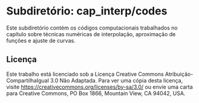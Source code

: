 # Subdiretório: cap_interp/codes

Este subdiretório contém os códigos computacionais trabalhados no capítulo sobre técnicas numéricas de interpolação, aproximação de funções e ajuste de curvas.

## Licença
Este trabalho está licenciado sob a Licença Creative Commons Atribuição-CompartilhaIgual 3.0 Não Adaptada. Para ver uma cópia desta licença, visite https://creativecommons.org/licenses/by-sa/3.0/ ou envie uma carta para Creative Commons, PO Box 1866, Mountain View, CA 94042, USA.
